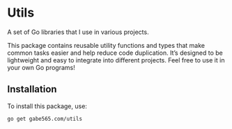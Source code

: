 # Utils

A set of Go libraries that I use in various projects.

This package contains reusable utility functions and types that make common tasks easier and help reduce code duplication. It’s designed to be lightweight and easy to integrate into different projects. Feel free to use it in your own Go programs!

## Installation

To install this package, use:

```shell
go get gabe565.com/utils
```
